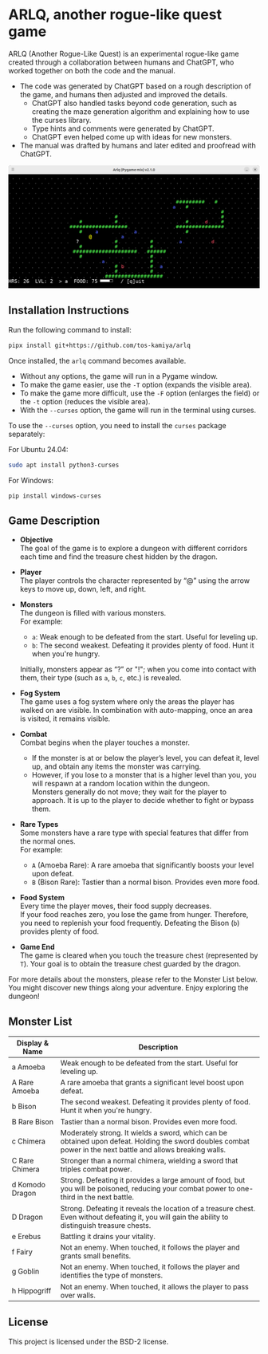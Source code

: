 # ARLQ, another rogue-like quest game

ARLQ (Another Rogue-Like Quest) is an experimental rogue-like game created through a collaboration between humans and ChatGPT, who worked together on both the code and the manual.

* The code was generated by ChatGPT based on a rough description of the game, and humans then adjusted and improved the details.
  * ChatGPT also handled tasks beyond code generation, such as creating the maze generation algorithm and explaining how to use the curses library.
  * Type hints and comments were generated by ChatGPT.
  * ChatGPT even helped come up with ideas for new monsters.
* The manual was drafted by humans and later edited and proofread with ChatGPT.

![](screenshot.png)

## Installation Instructions

Run the following command to install:

```bash
pipx install git+https://github.com/tos-kamiya/arlq
```

Once installed, the `arlq` command becomes available.

- Without any options, the game will run in a Pygame window.  
- To make the game easier, use the `-T` option (expands the visible area).  
- To make the game more difficult, use the `-F` option (enlarges the field) or the `-t` option (reduces the visible area).  
- With the `--curses` option, the game will run in the terminal using curses.  

To use the `--curses` option, you need to install the `curses` package separately:

For Ubuntu 24.04:

```bash
sudo apt install python3-curses
```

For Windows:

```bash
pip install windows-curses
```

## Game Description

* **Objective**  
  The goal of the game is to explore a dungeon with different corridors each time and find the treasure chest hidden by the dragon.

* **Player**  
  The player controls the character represented by “@” using the arrow keys to move up, down, left, and right.

* **Monsters**  
  The dungeon is filled with various monsters.  
  For example:  
  - `a`: Weak enough to be defeated from the start. Useful for leveling up.  
  - `b`: The second weakest. Defeating it provides plenty of food. Hunt it when you're hungry.  
  
  Initially, monsters appear as “?” or "!"; when you come into contact with them, their type (such as `a`, `b`, `c`, etc.) is revealed.

* **Fog System**  
  The game uses a fog system where only the areas the player has walked on are visible. In combination with auto-mapping, once an area is visited, it remains visible.

* **Combat**  
  Combat begins when the player touches a monster.  
  - If the monster is at or below the player’s level, you can defeat it, level up, and obtain any items the monster was carrying.  
  - However, if you lose to a monster that is a higher level than you, you will respawn at a random location within the dungeon.  
  Monsters generally do not move; they wait for the player to approach. It is up to the player to decide whether to fight or bypass them.

* **Rare Types**  
  Some monsters have a rare type with special features that differ from the normal ones.  
  For example:  
  - `A` (Amoeba Rare): A rare amoeba that significantly boosts your level upon defeat.  
  - `B` (Bison Rare): Tastier than a normal bison. Provides even more food.  

* **Food System**  
  Every time the player moves, their food supply decreases.  
  If your food reaches zero, you lose the game from hunger. Therefore, you need to replenish your food frequently. Defeating the Bison (`b`) provides plenty of food.

* **Game End**  
  The game is cleared when you touch the treasure chest (represented by `T`). Your goal is to obtain the treasure chest guarded by the dragon.

For more details about the monsters, please refer to the Monster List below. You might discover new things along your adventure. Enjoy exploring the dungeon!

## Monster List

| Display & Name  | Description                                                                                                                                                   |
| --------------- | ------------------------------------------------------------------------------------------------------------------------------------------------------------- |
| a Amoeba        | Weak enough to be defeated from the start. Useful for leveling up.                                                                                            |
| A Rare Amoeba   | A rare amoeba that grants a significant level boost upon defeat.                                                                                              |
| b Bison         | The second weakest. Defeating it provides plenty of food. Hunt it when you're hungry.                                                                         |
| B Rare Bison    | Tastier than a normal bison. Provides even more food.                                                                                                         |
| c Chimera       | Moderately strong. It wields a sword, which can be obtained upon defeat. Holding the sword doubles combat power in the next battle and allows breaking walls. |
| C Rare Chimera  | Stronger than a normal chimera, wielding a sword that triples combat power.                                                                                   |
| d Komodo Dragon | Strong. Defeating it provides a large amount of food, but you will be poisoned, reducing your combat power to one-third in the next battle.                   |
| D Dragon        | Strong. Defeating it reveals the location of a treasure chest. Even without defeating it, you will gain the ability to distinguish treasure chests.           |
| e Erebus        | Battling it drains your vitality.                                                                                                                             |
| f Fairy         | Not an enemy. When touched, it follows the player and grants small benefits.                                                                                  |
| g Goblin        | Not an enemy. When touched, it follows the player and identifies the type of monsters.                                                                        |
| h Hippogriff    | Not an enemy. When touched, it allows the player to pass over walls.                                                                                          |

## License

This project is licensed under the BSD-2 license.
